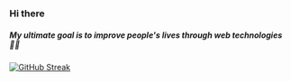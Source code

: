 ### Hi there

<!--
**merciof/merciof** is a ✨ _special_ ✨ repository because its `README.md` (this file) appears on your GitHub profile.

Here are some ideas to get you started:

- 🔭 I’m currently working on ...
- 🌱 I’m currently learning ...
- 👯 I’m looking to collaborate on ...
- 🤔 I’m looking for help with ...
- 💬 Ask me about ...
- 📫 How to reach me: ...
- 😄 Pronouns: ...
- ⚡ Fun fact: ...
-->

 ##### My ultimate goal is to improve people's lives through web technologies  :man_mechanic:

[![GitHub Streak](http://github-readme-streak-stats.herokuapp.com?user=merciof&theme=github-dark&date_format=M%20j%5B%2C%20Y%5D)](https://git.io/streak-stats)
